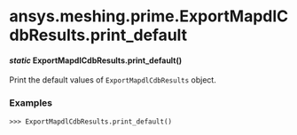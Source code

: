 # ansys.meshing.prime.ExportMapdlCdbResults.print_default



#### *static* ExportMapdlCdbResults.print_default()

Print the default values of `ExportMapdlCdbResults` object.

### Examples

```pycon
>>> ExportMapdlCdbResults.print_default()
```

<!-- !! processed by numpydoc !! -->
